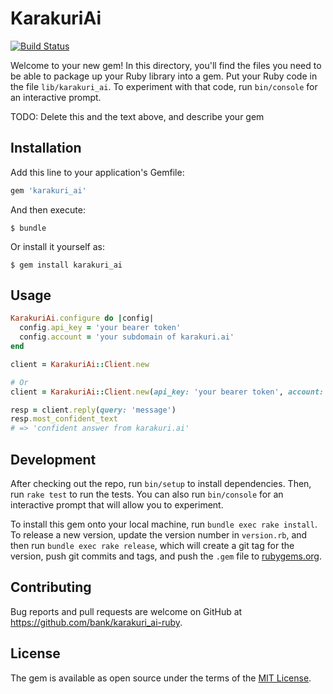 # KarakuriAi
[![Build Status](https://travis-ci.org/bank/karakuri_ai-ruby.svg?branch=master)](https://travis-ci.org/bank/karakuri_ai-ruby)

Welcome to your new gem! In this directory, you'll find the files you need to be able to package up your Ruby library into a gem. Put your Ruby code in the file `lib/karakuri_ai`. To experiment with that code, run `bin/console` for an interactive prompt.

TODO: Delete this and the text above, and describe your gem

## Installation

Add this line to your application's Gemfile:

```ruby
gem 'karakuri_ai'
```

And then execute:

    $ bundle

Or install it yourself as:

    $ gem install karakuri_ai

## Usage

```ruby
KarakuriAi.configure do |config|
  config.api_key = 'your bearer token'
  config.account = 'your subdomain of karakuri.ai'
end

client = KarakuriAi::Client.new

# Or
client = KarakuriAi::Client.new(api_key: 'your bearer token', account: 'your subdomain of karakuri.ai')

resp = client.reply(query: 'message')
resp.most_confident_text
# => 'confident answer from karakuri.ai'
```

## Development

After checking out the repo, run `bin/setup` to install dependencies. Then, run `rake test` to run the tests. You can also run `bin/console` for an interactive prompt that will allow you to experiment.

To install this gem onto your local machine, run `bundle exec rake install`. To release a new version, update the version number in `version.rb`, and then run `bundle exec rake release`, which will create a git tag for the version, push git commits and tags, and push the `.gem` file to [rubygems.org](https://rubygems.org).

## Contributing

Bug reports and pull requests are welcome on GitHub at https://github.com/bank/karakuri_ai-ruby.

## License

The gem is available as open source under the terms of the [MIT License](https://opensource.org/licenses/MIT).

